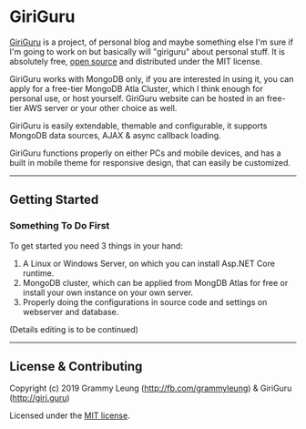 ﻿# GiriGuru

[GiriGuru](http://giri.guru) is a project, of personal blog and maybe something else I'm sure if I'm going to work on but basically will "giriguru" about personal stuff. It is absolutely free, [open source](https://github.com/grammyleung/giriguru/) and distributed under the MIT license.

GiriGuru works with MongoDB only, if you are interested in using it, you can apply for a free-tier MongoDB Atla Cluster, which I think enough for personal use, or host yourself. GiriGuru website can be hosted in an free-tier AWS server or your other choice as well.

GiriGuru is easily extendable, themable and configurable, it supports MongoDB data sources, AJAX & async callback loading.

GiriGuru functions properly on either PCs and mobile devices, and has a built in mobile theme for responsive design, that can easily be customized.

---

## Getting Started

### Something To Do First
To get started you need 3 things in your hand:
 1. A Linux or Windows Server, on which you can install Asp.NET Core runtime.
 2. MongoDB cluster, which can be applied from MongDB Atlas for free or install your own instance on your own server.
 3. Properly doing the configurations in source code and settings on webserver and database.

(Details editing is to be continued)

---

## License & Contributing

Copyright (c) 2019 Grammy Leung (http://fb.com/grammyleung) & GiriGuru (http://giri.guru)

Licensed under the [MIT license](http://www.opensource.org/licenses/mit-license.php).
